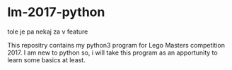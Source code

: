 # lm-2017-python



tole je pa nekaj za v feature


This repositry contains my python3 program for Lego Masters competition 2017.
I am new to python so, i will take this program as an apportunity to learn some basics at least.

 